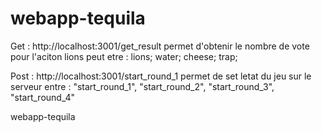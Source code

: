 # webapp-tequila
Get : 
http://localhost:3001/get_result
permet d'obtenir le nombre de vote pour l'aciton lions
peut etre : 
lions;
water;
cheese;
trap;

Post : 
http://localhost:3001/start_round_1
permet de set letat du jeu sur le serveur 
entre : 
   "start_round_1",
    "start_round_2",
    "start_round_3",
    "start_round_4"

webapp-tequila
